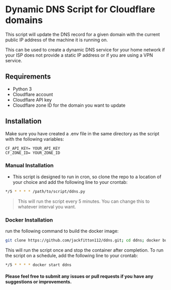 # Dynamic DNS Script for Cloudflare domains

This script will update the DNS record for a given domain with the current public IP address of the machine it is running on.

This can be used to create a dynamic DNS service for your home network if your ISP does not provide a static IP address or if you are using a VPN service.

## Requirements

* Python 3
* Cloudflare account
* Cloudflare API key
* Cloudflare zone ID for the domain you want to update

## Installation

Make sure you have created a .env file in the same directory as the script with the following variables:

```shell
CF_API_KEY= YOUR_API_KEY
CF_ZONE_ID= YOUR_ZONE_ID
```


### Manual Installation

- This script is designed to run in cron, so clone the repo to a location of your choice and add the following line to your crontab:

```sh
*/5 * * * * /path/to/script/ddns.py
```
> This will run the script every 5 minutes. You can change this to whatever interval you want.


### Docker Installation

run the following command to build the docker image:
```sh
git clone https://github.com/jackfitton112/ddns.git; cd ddns; docker build -t ddnsImage .; docker run -d --name ddns ddnsImage

```

This will run the script once and stop the container after completion. To run the script on a schedule, add the following line to your crontab:

```sh
*/5 * * * * docker start ddns
```

#### Please feel free to submit any issues or pull requests if you have any suggestions or improvements.

